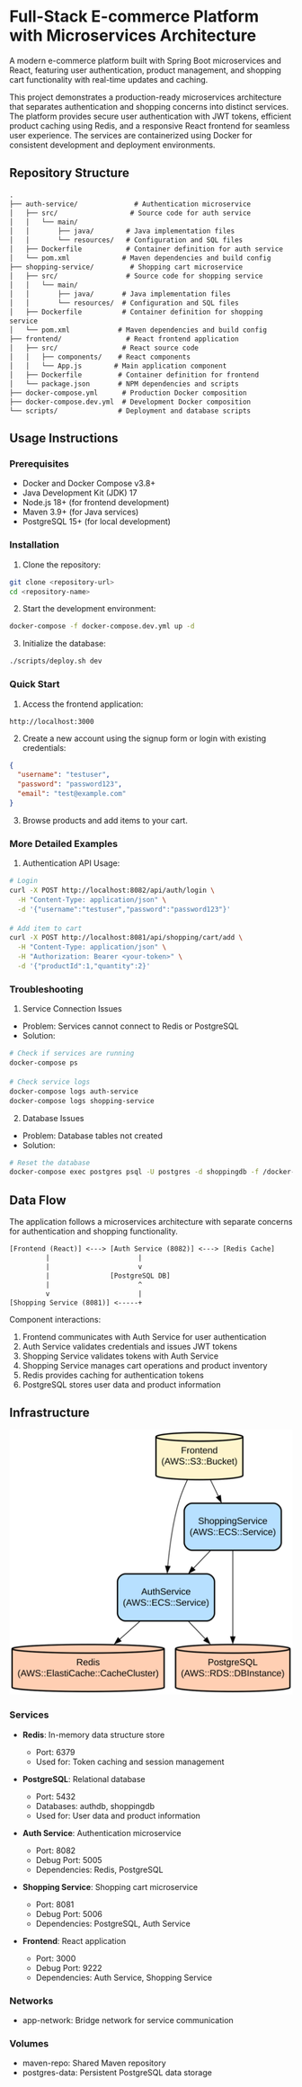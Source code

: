 # Full-Stack E-commerce Platform with Microservices Architecture

A modern e-commerce platform built with Spring Boot microservices and React, featuring user authentication, product management, and shopping cart functionality with real-time updates and caching.

This project demonstrates a production-ready microservices architecture that separates authentication and shopping concerns into distinct services. The platform provides secure user authentication with JWT tokens, efficient product caching using Redis, and a responsive React frontend for seamless user experience. The services are containerized using Docker for consistent development and deployment environments.

## Repository Structure
```
.
├── auth-service/              # Authentication microservice
│   ├── src/                  # Source code for auth service
│   │   └── main/
│   │       ├── java/        # Java implementation files
│   │       └── resources/   # Configuration and SQL files
│   ├── Dockerfile           # Container definition for auth service
│   └── pom.xml             # Maven dependencies and build config
├── shopping-service/         # Shopping cart microservice
│   ├── src/                 # Source code for shopping service
│   │   └── main/
│   │       ├── java/       # Java implementation files
│   │       └── resources/  # Configuration and SQL files
│   ├── Dockerfile          # Container definition for shopping service
│   └── pom.xml            # Maven dependencies and build config
├── frontend/                # React frontend application
│   ├── src/                # React source code
│   │   ├── components/    # React components
│   │   └── App.js        # Main application component
│   ├── Dockerfile         # Container definition for frontend
│   └── package.json       # NPM dependencies and scripts
├── docker-compose.yml      # Production Docker composition
├── docker-compose.dev.yml  # Development Docker composition
└── scripts/               # Deployment and database scripts
```

## Usage Instructions
### Prerequisites
- Docker and Docker Compose v3.8+
- Java Development Kit (JDK) 17
- Node.js 18+ (for frontend development)
- Maven 3.9+ (for Java services)
- PostgreSQL 15+ (for local development)

### Installation

1. Clone the repository:
```bash
git clone <repository-url>
cd <repository-name>
```

2. Start the development environment:
```bash
docker-compose -f docker-compose.dev.yml up -d
```

3. Initialize the database:
```bash
./scripts/deploy.sh dev
```

### Quick Start

1. Access the frontend application:
```
http://localhost:3000
```

2. Create a new account using the signup form or login with existing credentials:
```json
{
  "username": "testuser",
  "password": "password123",
  "email": "test@example.com"
}
```

3. Browse products and add items to your cart.

### More Detailed Examples

1. Authentication API Usage:
```bash
# Login
curl -X POST http://localhost:8082/api/auth/login \
  -H "Content-Type: application/json" \
  -d '{"username":"testuser","password":"password123"}'

# Add item to cart
curl -X POST http://localhost:8081/api/shopping/cart/add \
  -H "Content-Type: application/json" \
  -H "Authorization: Bearer <your-token>" \
  -d '{"productId":1,"quantity":2}'
```

### Troubleshooting

1. Service Connection Issues
- Problem: Services cannot connect to Redis or PostgreSQL
- Solution: 
```bash
# Check if services are running
docker-compose ps

# Check service logs
docker-compose logs auth-service
docker-compose logs shopping-service
```

2. Database Issues
- Problem: Database tables not created
- Solution:
```bash
# Reset the database
docker-compose exec postgres psql -U postgres -d shoppingdb -f /docker-entrypoint-initdb.d/init-postgres.sh
```

## Data Flow
The application follows a microservices architecture with separate concerns for authentication and shopping functionality.

```ascii
[Frontend (React)] <---> [Auth Service (8082)] <---> [Redis Cache]
         |                      |
         |                      v
         |               [PostgreSQL DB]
         |                      ^
         v                      |
[Shopping Service (8081)] <-----+
```

Component interactions:
1. Frontend communicates with Auth Service for user authentication
2. Auth Service validates credentials and issues JWT tokens
3. Shopping Service validates tokens with Auth Service
4. Shopping Service manages cart operations and product inventory
5. Redis provides caching for authentication tokens
6. PostgreSQL stores user data and product information

## Infrastructure

![Infrastructure diagram](./docs/infra.svg)

### Services
- **Redis**: In-memory data structure store
  - Port: 6379
  - Used for: Token caching and session management

- **PostgreSQL**: Relational database
  - Port: 5432
  - Databases: authdb, shoppingdb
  - Used for: User data and product information

- **Auth Service**: Authentication microservice
  - Port: 8082
  - Debug Port: 5005
  - Dependencies: Redis, PostgreSQL

- **Shopping Service**: Shopping cart microservice
  - Port: 8081
  - Debug Port: 5006
  - Dependencies: PostgreSQL, Auth Service

- **Frontend**: React application
  - Port: 3000
  - Debug Port: 9222
  - Dependencies: Auth Service, Shopping Service

### Networks
- app-network: Bridge network for service communication

### Volumes
- maven-repo: Shared Maven repository
- postgres-data: Persistent PostgreSQL data storage